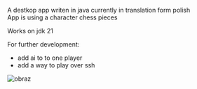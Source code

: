 A destkop app writen in java
currently in translation form polish <br>
App is using a character chess pieces 

Works on jdk 21

For further development:
- add ai to to one player
- add a way to play over ssh

![obraz](https://github.com/user-attachments/assets/914fa212-2960-4098-bac8-895f2b89dfcc)

